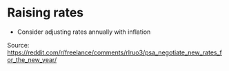 # Raising rates
- Consider adjusting rates annually with inflation 

Source: https://reddit.com/r/freelance/comments/rlruo3/psa_negotiate_new_rates_for_the_new_year/